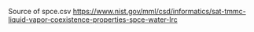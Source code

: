 Source of spce.csv
https://www.nist.gov/mml/csd/informatics/sat-tmmc-liquid-vapor-coexistence-properties-spce-water-lrc